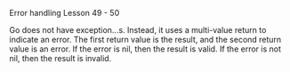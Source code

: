 Error handling
Lesson 49 - 50

Go does not have exception...s. Instead, it uses a multi-value return to indicate an error. The first return value is the result, and the second return value is an error. If the error is nil, then the result is valid. If the error is not nil, then the result is invalid.
